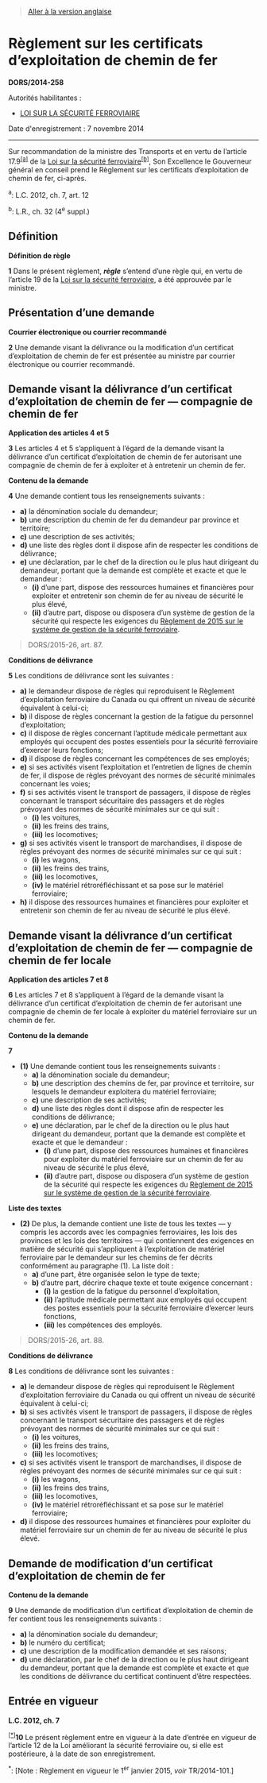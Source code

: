 > [Aller à la version anglaise](/en/Regulations/Statutory%20Orders%20and%20Regulations/2014/258.md)

# Règlement sur les certificats d’exploitation de chemin de fer

**DORS/2014-258**

Autorités habilitantes : 
- [LOI SUR LA SÉCURITÉ FERROVIAIRE](/fr/Lois/Lois%20du%20Canada/1985/ch.%2032%20(4e%20suppl.).md)

Date d'enregistrement : 7 novembre 2014

----------

Sur recommandation de la ministre des Transports et en vertu de l’article 17.9<sup><a href='#nbp_2-177f_hq_11847'>[a]</a></sup> de la [Loi sur la sécurité ferroviaire](/fr/Lois/Lois%20du%20Canada/1985/ch.%2032%20(4e%20suppl.).md)<sup><a href='#nbp_2-177f_hq_11848'>[b]</a></sup>, Son Excellence le Gouverneur général en conseil prend le Règlement sur les certificats d’exploitation de chemin de fer, ci-après.

<a name='nbp_2-177f_hq_11847'><sup>a</sup></a>: L.C. 2012, ch. 7, art. 12<br />

<a name='nbp_2-177f_hq_11848'><sup>b</sup></a>: L.R., ch. 32 (4<sup>e</sup> suppl.)<br />




## Définition



**Définition de règle**

**1** Dans le présent règlement, ***règle*** s’entend d’une règle qui, en vertu de l’article 19 de la [Loi sur la sécurité ferroviaire](/fr/Lois/Lois%20du%20Canada/1985/ch.%2032%20(4e%20suppl.).md), a été approuvée par le ministre.




## Présentation d’une demande



**Courrier électronique ou courrier recommandé**

**2** Une demande visant la délivrance ou la modification d’un certificat d’exploitation de chemin de fer est présentée au ministre par courrier électronique ou courrier recommandé.




## Demande visant la délivrance d’un certificat d’exploitation de chemin de fer — compagnie de chemin de fer



**Application des articles 4 et 5**

**3** Les articles 4 et 5 s’appliquent à l’égard de la demande visant la délivrance d’un certificat d’exploitation de chemin de fer autorisant une compagnie de chemin de fer à exploiter et à entretenir un chemin de fer.




**Contenu de la demande**

**4** Une demande contient tous les renseignements suivants :
- **a)** la dénomination sociale du demandeur;
- **b)** une description du chemin de fer du demandeur par province et territoire;
- **c)** une description de ses activités;
- **d)** une liste des règles dont il dispose afin de respecter les conditions de délivrance;
- **e)** une déclaration, par le chef de la direction ou le plus haut dirigeant du demandeur, portant que la demande est complète et exacte et que le demandeur :
	- **(i)** d’une part, dispose des ressources humaines et financières pour exploiter et entretenir son chemin de fer au niveau de sécurité le plus élevé,
	- **(ii)** d’autre part, dispose ou disposera d’un système de gestion de la sécurité qui respecte les exigences du [Règlement de 2015 sur le système de gestion de la sécurité ferroviaire](/fr/Règlements/Décrets,%20ordonnances%20et%20règlements%20statutaires/2015/26.md).
> DORS/2015-26, art. 87.





**Conditions de délivrance**

**5** Les conditions de délivrance sont les suivantes :
- **a)** le demandeur dispose de règles qui reproduisent le Règlement d’exploitation ferroviaire du Canada ou qui offrent un niveau de sécurité équivalent à celui-ci;
- **b)** il dispose de règles concernant la gestion de la fatigue du personnel d’exploitation;
- **c)** il dispose de règles concernant l’aptitude médicale permettant aux employés qui occupent des postes essentiels pour la sécurité ferroviaire d’exercer leurs fonctions;
- **d)** il dispose de règles concernant les compétences de ses employés;
- **e)** si ses activités visent l’exploitation et l’entretien de lignes de chemin de fer, il dispose de règles prévoyant des normes de sécurité minimales concernant les voies;
- **f)** si ses activités visent le transport de passagers, il dispose de règles concernant le transport sécuritaire des passagers et de règles prévoyant des normes de sécurité minimales sur ce qui suit :
	- **(i)** les voitures,
	- **(ii)** les freins des trains,
	- **(iii)** les locomotives;
- **g)** si ses activités visent le transport de marchandises, il dispose de règles prévoyant des normes de sécurité minimales sur ce qui suit :
	- **(i)** les wagons,
	- **(ii)** les freins des trains,
	- **(iii)** les locomotives,
	- **(iv)** le matériel rétroréfléchissant et sa pose sur le matériel ferroviaire;
- **h)** il dispose des ressources humaines et financières pour exploiter et entretenir son chemin de fer au niveau de sécurité le plus élevé.




## Demande visant la délivrance d’un certificat d’exploitation de chemin de fer — compagnie de chemin de fer locale



**Application des articles 7 et 8**

**6** Les articles 7 et 8 s’appliquent à l’égard de la demande visant la délivrance d’un certificat d’exploitation de chemin de fer autorisant une compagnie de chemin de fer locale à exploiter du matériel ferroviaire sur un chemin de fer.




**Contenu de la demande**

**7** 

- **(1)** Une demande contient tous les renseignements suivants :
	- **a)** la dénomination sociale du demandeur;
	- **b)** une description des chemins de fer, par province et territoire, sur lesquels le demandeur exploitera du matériel ferroviaire;
	- **c)** une description de ses activités;
	- **d)** une liste des règles dont il dispose afin de respecter les conditions de délivrance;
	- **e)** une déclaration, par le chef de la direction ou le plus haut dirigeant du demandeur, portant que la demande est complète et exacte et que le demandeur :
		- **(i)** d’une part, dispose des ressources humaines et financières pour exploiter du matériel ferroviaire sur un chemin de fer au niveau de sécurité le plus élevé,
		- **(ii)** d’autre part, dispose ou disposera d’un système de gestion de la sécurité qui respecte les exigences du [Règlement de 2015 sur le système de gestion de la sécurité ferroviaire](/fr/Règlements/Décrets,%20ordonnances%20et%20règlements%20statutaires/2015/26.md).

**Liste des textes**

- **(2)** De plus, la demande contient une liste de tous les textes — y compris les accords avec les compagnies ferroviaires, les lois des provinces et les lois des territoires — qui contiennent des exigences en matière de sécurité qui s’appliquent à l’exploitation de matériel ferroviaire par le demandeur sur les chemins de fer décrits conformément au paragraphe (1). La liste doit :
	- **a)** d’une part, être organisée selon le type de texte;
	- **b)** d’autre part, décrire chaque texte et toute exigence concernant :
		- **(i)** la gestion de la fatigue du personnel d’exploitation,
		- **(ii)** l’aptitude médicale permettant aux employés qui occupent des postes essentiels pour la sécurité ferroviaire d’exercer leurs fonctions,
		- **(iii)** les compétences des employés.
> DORS/2015-26, art. 88.





**Conditions de délivrance**

**8** Les conditions de délivrance sont les suivantes :
- **a)** le demandeur dispose de règles qui reproduisent le Règlement d’exploitation ferroviaire du Canada ou qui offrent un niveau de sécurité équivalent à celui-ci;
- **b)** si ses activités visent le transport de passagers, il dispose de règles concernant le transport sécuritaire des passagers et de règles prévoyant des normes de sécurité minimales sur ce qui suit :
	- **(i)** les voitures,
	- **(ii)** les freins des trains,
	- **(iii)** les locomotives;
- **c)** si ses activités visent le transport de marchandises, il dispose de règles prévoyant des normes de sécurité minimales sur ce qui suit :
	- **(i)** les wagons,
	- **(ii)** les freins des trains,
	- **(iii)** les locomotives,
	- **(iv)** le matériel rétroréfléchissant et sa pose sur le matériel ferroviaire;
- **d)** il dispose des ressources humaines et financières pour exploiter du matériel ferroviaire sur un chemin de fer au niveau de sécurité le plus élevé.




## Demande de modification d’un certificat d’exploitation de chemin de fer



**Contenu de la demande**

**9** Une demande de modification d’un certificat d’exploitation de chemin de fer contient tous les renseignements suivants :
- **a)** la dénomination sociale du demandeur;
- **b)** le numéro du certificat;
- **c)** une description de la modification demandée et ses raisons;
- **d)** une déclaration, par le chef de la direction ou le plus haut dirigeant du demandeur, portant que la demande est complète et exacte et que les conditions de délivrance du certificat continuent d’être respectées.




## Entrée en vigueur



**L.C. 2012, ch. 7**

<sup><a href='#fn_IndAA4C_hq_14797'>[*]</a></sup>**10** Le présent règlement entre en vigueur à la date d’entrée en vigueur de l’article 12 de la Loi améliorant la sécurité ferroviaire ou, si elle est postérieure, à la date de son enregistrement.

<a name='fn_IndAA4C_hq_14797'><sup>*</sup></a>: [Note : Règlement en vigueur le 1<sup>er</sup> janvier 2015, *voir* TR/2014-101.]<br />


